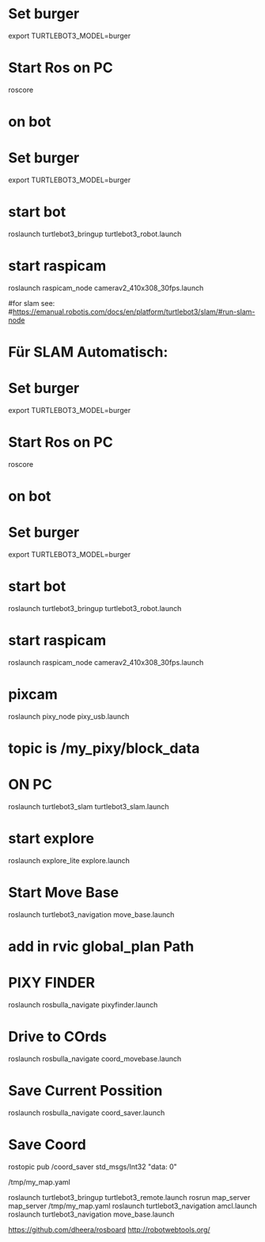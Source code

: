 # Set burger
export TURTLEBOT3_MODEL=burger
# Start Ros on PC
roscore
# on bot
# Set burger
export TURTLEBOT3_MODEL=burger
# start bot
roslaunch turtlebot3_bringup turtlebot3_robot.launch
# start raspicam
roslaunch raspicam_node camerav2_410x308_30fps.launch

#for slam see:
#https://emanual.robotis.com/docs/en/platform/turtlebot3/slam/#run-slam-node






# Für SLAM Automatisch:
# Set burger
export TURTLEBOT3_MODEL=burger
# Start Ros on PC
roscore
# on bot
# Set burger
export TURTLEBOT3_MODEL=burger
# start bot
roslaunch turtlebot3_bringup turtlebot3_robot.launch
# start raspicam
roslaunch raspicam_node camerav2_410x308_30fps.launch
# pixcam
roslaunch  pixy_node pixy_usb.launch
# topic is /my_pixy/block_data

# ON PC
roslaunch turtlebot3_slam turtlebot3_slam.launch
# start explore
roslaunch explore_lite explore.launch
# Start Move Base
roslaunch turtlebot3_navigation move_base.launch 
# add in rvic global_plan Path

# PIXY FINDER
roslaunch rosbulla_navigate pixyfinder.launch
# Drive to COrds
roslaunch rosbulla_navigate coord_movebase.launch
# Save Current Possition
roslaunch rosbulla_navigate coord_saver.launch
# Save Coord
rostopic pub /coord_saver std_msgs/Int32 "data: 0"


/tmp/my_map.yaml

roslaunch turtlebot3_bringup turtlebot3_remote.launch
rosrun map_server map_server /tmp/my_map.yaml
roslaunch turtlebot3_navigation amcl.launch
roslaunch turtlebot3_navigation move_base.launch 


https://github.com/dheera/rosboard
http://robotwebtools.org/ 